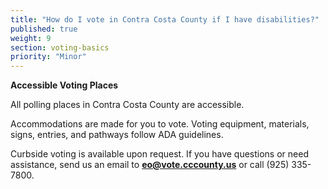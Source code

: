 ```yaml
---
title: "How do I vote in Contra Costa County if I have disabilities?"
published: true
weight: 9
section: voting-basics
priority: "Minor"
---
```


**Accessible Voting Places**  

All polling places in Contra Costa County are accessible.  

Accommodations are made for you to vote. Voting equipment, materials, signs, entries, and pathways follow ADA guidelines.  

Curbside voting is available upon request. If you have questions or need assistance, send us an email to **eo@vote.cccounty.us** or call (925) 335-7800.  
